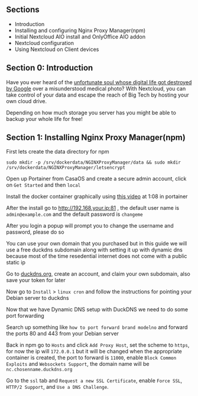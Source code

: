 ## Sections
- Introduction
- Installing and configuring Nginx Proxy Manager(npm)
- Initial Nextcloud AIO install and OnlyOffice AIO addon
- Nextcloud configuration
- Using Nextcloud on Client devices
## Section 0: Introduction

Have you ever heard of the [unfortunate soul whose digital life got destroyed by Google](https://www.nytimes.com/2022/08/21/technology/google-surveillance-toddler-photo.html) over a misunderstood medical photo? With Nextcloud, you can take control of your data and escape the reach of Big Tech by hosting your own cloud drive.

Depending on how much storage you server has you might be able to backup your whole life for free!

## Section 1: Installing Nginx Proxy Manager(npm)

First lets create the data directory for npm
```
sudo mkdir -p /srv/dockerdata/NGINXProxyManager/data && sudo mkdir /srv/dockerdata/NGINXProxyManager/letsencrypt
```
Open up Portainer from CasaOS and create a secure admin account, click on ``Get Started`` and then ``local``

Install the docker container graphically using [this video](https://www.youtube.com/watch?v=fCJbw75DCZw&t=467s) at 1:08 in portainer

After the install go to http://192.168.your.ip:81 , the default user name is ``admin@example.com`` and the default password is ``changeme``

After you login a popup will prompt you to change the username and password, please do so

You can use your own domain that you purchased but in this guide we will use a free duckdns subdomain along with setting it up with dynamic dns because most of the time resedential internet does not come with a public static ip

Go to [duckdns.org](https://duckdns.org), create an account, and claim your own subdomain, also save your token for later

Now go to ``Install`` > ``linux cron`` and follow the instructions for pointing your Debian server to duckdns

Now that we have Dynamic DNS setup with DuckDNS we need to do some port forwarding

Search up something like ``how to port forward brand modelno`` and forward the ports 80 and 443 from your Debian server

Back in npm go to ``Hosts`` and click ``Add Proxy Host``, set the scheme to ``https``, for now the ip will ``172.0.0.1`` but it will be changed when the appropriate container is created, the port to forward is ``11000``, enable ``Block Common Exploits`` and ``Websockets Support``, the domain name will be ``nc.chosenname.duckdns.org``

Go to the ``ssl`` tab and ``Request a new SSL Certificate``, enable ``Force SSL``, ``HTTP/2 Support``, and ``Use a DNS Challenge``. 
